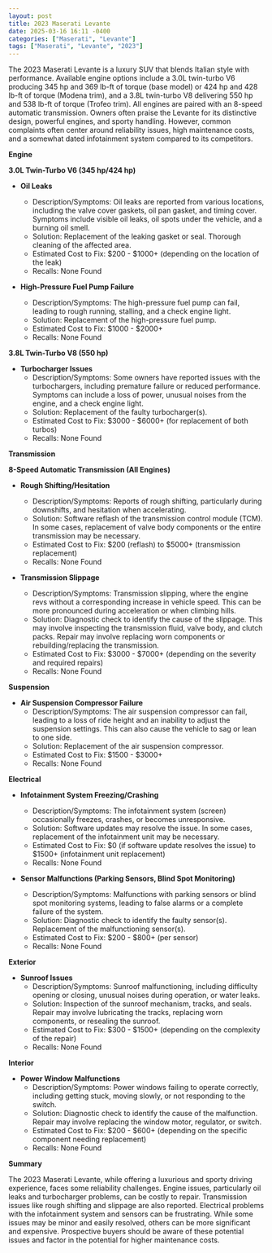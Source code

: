 ```yaml
---
layout: post
title: 2023 Maserati Levante
date: 2025-03-16 16:11 -0400
categories: ["Maserati", "Levante"]
tags: ["Maserati", "Levante", "2023"]
---
```

The 2023 Maserati Levante is a luxury SUV that blends Italian style with performance. Available engine options include a 3.0L twin-turbo V6 producing 345 hp and 369 lb-ft of torque (base model) or 424 hp and 428 lb-ft of torque (Modena trim), and a 3.8L twin-turbo V8 delivering 550 hp and 538 lb-ft of torque (Trofeo trim). All engines are paired with an 8-speed automatic transmission. Owners often praise the Levante for its distinctive design, powerful engines, and sporty handling. However, common complaints often center around reliability issues, high maintenance costs, and a somewhat dated infotainment system compared to its competitors.

**Engine**

**3.0L Twin-Turbo V6 (345 hp/424 hp)**

*   **Oil Leaks**
    *   Description/Symptoms: Oil leaks are reported from various locations, including the valve cover gaskets, oil pan gasket, and timing cover. Symptoms include visible oil leaks, oil spots under the vehicle, and a burning oil smell.
    *   Solution: Replacement of the leaking gasket or seal. Thorough cleaning of the affected area.
    *   Estimated Cost to Fix: $200 - $1000+ (depending on the location of the leak)
    *   Recalls: None Found

*   **High-Pressure Fuel Pump Failure**
    *   Description/Symptoms: The high-pressure fuel pump can fail, leading to rough running, stalling, and a check engine light.
    *   Solution: Replacement of the high-pressure fuel pump.
    *   Estimated Cost to Fix: $1000 - $2000+
    *   Recalls: None Found

**3.8L Twin-Turbo V8 (550 hp)**

*   **Turbocharger Issues**
    *   Description/Symptoms: Some owners have reported issues with the turbochargers, including premature failure or reduced performance. Symptoms can include a loss of power, unusual noises from the engine, and a check engine light.
    *   Solution: Replacement of the faulty turbocharger(s).
    *   Estimated Cost to Fix: $3000 - $6000+ (for replacement of both turbos)
    *   Recalls: None Found

**Transmission**

**8-Speed Automatic Transmission (All Engines)**

*   **Rough Shifting/Hesitation**
    *   Description/Symptoms: Reports of rough shifting, particularly during downshifts, and hesitation when accelerating.
    *   Solution: Software reflash of the transmission control module (TCM). In some cases, replacement of valve body components or the entire transmission may be necessary.
    *   Estimated Cost to Fix: $200 (reflash) to $5000+ (transmission replacement)
    *   Recalls: None Found

*   **Transmission Slippage**
    *   Description/Symptoms: Transmission slipping, where the engine revs without a corresponding increase in vehicle speed. This can be more pronounced during acceleration or when climbing hills.
    *   Solution: Diagnostic check to identify the cause of the slippage. This may involve inspecting the transmission fluid, valve body, and clutch packs. Repair may involve replacing worn components or rebuilding/replacing the transmission.
    *   Estimated Cost to Fix: $3000 - $7000+ (depending on the severity and required repairs)
    *   Recalls: None Found

**Suspension**

*   **Air Suspension Compressor Failure**
    *   Description/Symptoms: The air suspension compressor can fail, leading to a loss of ride height and an inability to adjust the suspension settings. This can also cause the vehicle to sag or lean to one side.
    *   Solution: Replacement of the air suspension compressor.
    *   Estimated Cost to Fix: $1500 - $3000+
    *   Recalls: None Found

**Electrical**

*   **Infotainment System Freezing/Crashing**
    *   Description/Symptoms: The infotainment system (screen) occasionally freezes, crashes, or becomes unresponsive.
    *   Solution: Software updates may resolve the issue. In some cases, replacement of the infotainment unit may be necessary.
    *   Estimated Cost to Fix: $0 (if software update resolves the issue) to $1500+ (infotainment unit replacement)
    *   Recalls: None Found

*   **Sensor Malfunctions (Parking Sensors, Blind Spot Monitoring)**
    *   Description/Symptoms: Malfunctions with parking sensors or blind spot monitoring systems, leading to false alarms or a complete failure of the system.
    *   Solution: Diagnostic check to identify the faulty sensor(s). Replacement of the malfunctioning sensor(s).
    *   Estimated Cost to Fix: $200 - $800+ (per sensor)
    *   Recalls: None Found

**Exterior**

*   **Sunroof Issues**
    *   Description/Symptoms: Sunroof malfunctioning, including difficulty opening or closing, unusual noises during operation, or water leaks.
    *   Solution: Inspection of the sunroof mechanism, tracks, and seals. Repair may involve lubricating the tracks, replacing worn components, or resealing the sunroof.
    *   Estimated Cost to Fix: $300 - $1500+ (depending on the complexity of the repair)
    *   Recalls: None Found

**Interior**

*   **Power Window Malfunctions**
    *   Description/Symptoms: Power windows failing to operate correctly, including getting stuck, moving slowly, or not responding to the switch.
    *   Solution: Diagnostic check to identify the cause of the malfunction. Repair may involve replacing the window motor, regulator, or switch.
    *   Estimated Cost to Fix: $200 - $600+ (depending on the specific component needing replacement)
    *   Recalls: None Found

**Summary**

The 2023 Maserati Levante, while offering a luxurious and sporty driving experience, faces some reliability challenges. Engine issues, particularly oil leaks and turbocharger problems, can be costly to repair. Transmission issues like rough shifting and slippage are also reported. Electrical problems with the infotainment system and sensors can be frustrating. While some issues may be minor and easily resolved, others can be more significant and expensive. Prospective buyers should be aware of these potential issues and factor in the potential for higher maintenance costs.

